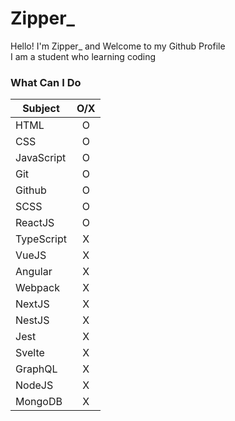 # Zipper_
Hello! I'm Zipper_ and Welcome to my Github Profile<br/>
I am a student who learning coding

### What Can I Do
Subject|O/X
--|:--:
HTML|O
CSS|O
JavaScript|O
Git|O
Github|O
SCSS|O
ReactJS|O
TypeScript|X
VueJS|X
Angular|X
Webpack|X
NextJS|X
NestJS|X
Jest|X
Svelte|X
GraphQL|X
NodeJS|X
MongoDB|X
